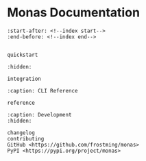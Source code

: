 # Monas Documentation

```{include} ../README.md
:start-after: <!--index start-->
:end-before: <!--index end-->
```

```{toctree}

quickstart
```

```{toctree}
:hidden:

integration
```

```{toctree}
:caption: CLI Reference

reference
```

```{toctree}
:caption: Development
:hidden:

changelog
contributing
GitHub <https://github.com/frostming/monas>
PyPI <https://pypi.org/project/monas>
```
